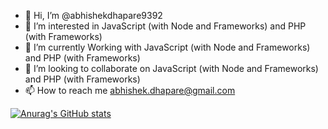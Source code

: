 - 👋 Hi, I’m @abhishekdhapare9392
- 👀 I’m interested in JavaScript (with Node and Frameworks) and PHP (with Frameworks)
- 🌱 I’m currently Working with JavaScript (with Node and Frameworks) and PHP (with Frameworks)
- 💞️ I’m looking to collaborate on JavaScript (with Node and Frameworks) and PHP (with Frameworks)
- 📫 How to reach me abhishek.dhapare@gmail.com

[![Anurag's GitHub stats](https://github-readme-stats.vercel.app/api?username=abhishekdhapare9392)](https://github.com/abhishekdhapare9392/github-readme-stats)

